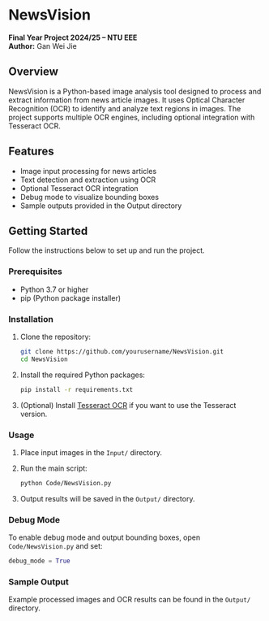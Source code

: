 # NewsVision

**Final Year Project 2024/25 – NTU EEE**  
**Author:** Gan Wei Jie

## Overview

NewsVision is a Python-based image analysis tool designed to process and extract information from news article images. It uses Optical Character Recognition (OCR) to identify and analyze text regions in images. The project supports multiple OCR engines, including optional integration with Tesseract OCR.

## Features

- Image input processing for news articles  
- Text detection and extraction using OCR  
- Optional Tesseract OCR integration  
- Debug mode to visualize bounding boxes  
- Sample outputs provided in the Output directory

## Getting Started

Follow the instructions below to set up and run the project.

### Prerequisites

- Python 3.7 or higher
- pip (Python package installer)

### Installation

1. Clone the repository:
    ```bash
    git clone https://github.com/yourusername/NewsVision.git
    cd NewsVision
    ```

2. Install the required Python packages:
    ```bash
    pip install -r requirements.txt
    ```

3. (Optional) Install [Tesseract OCR](https://github.com/tesseract-ocr/tesseract) if you want to use the Tesseract version.

### Usage

1. Place input images in the `Input/` directory.

2. Run the main script:
    ```bash
    python Code/NewsVision.py
    ```

3. Output results will be saved in the `Output/` directory.

### Debug Mode

To enable debug mode and output bounding boxes, open `Code/NewsVision.py` and set:

```python
debug_mode = True
```
### Sample Output

Example processed images and OCR results can be found in the `Output/` directory.